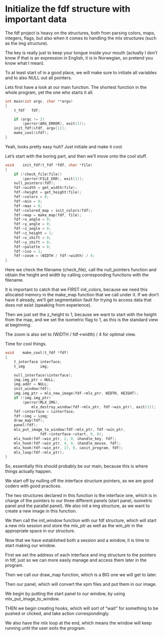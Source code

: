# Initialize the fdf structure with important data

The fdf project is heavy on the structures, both from parsing colors, maps, integers, flags, but also when it comes to handling the mlx structures (such as the img structure). 

The key is really just to keep your tongue inside your mouth (actually I don’t know if that is an expression in English, it is in Norwegian, so pretend you know what I mean).

To at least start of in a good place, we will make sure to initiate all variables and to also NULL out all pointers. 

Lets first have a look at our main function. The shortest function in the whole program, yet the one who starts it all. 

```c
int main(int argc, char **argv)
{
    t_fdf	fdf;

	if (argc != 2)
		(perror(ARG_ERROR), exit(1));
	init_fdf(&fdf, argv[1]);
	make_cool(&fdf);
}
```

Yeah, looks pretty easy huh? Just initiate and make it cool.

Let’s start with the boring part, and then we’ll move onto the cool stuff. 

```c
void	init_fdf(t_fdf *fdf, char *file)
{
	if (!check_file(file))
		(perror(FILE_ERR), exit(1));
	null_pointers(fdf);
	fdf->width = get_width(file);
	fdf->height = get_height(file);
	fdf->colors = 0;
	fdf->min = 0;
	fdf->max = 0;
	fdf->colored_map = init_colors(fdf);
	fdf->map = make_map(fdf, file);
	fdf->x_angle = 0;
	fdf->y_angle = 0;
	fdf->z_angle = 0;
	fdf->z_height = 1;
	fdf->x_shift = 0;
	fdf->y_shift = 0;
	fdf->palette = 0;
	fdf->iso = 1;
	fdf->zoom = (WIDTH / fdf->width) / 4;
}
```

Here we check the filename (check_file), call the null_pointers function and obtain the height and width by calling corresponding functions with the filename. 

It is important to catch that we FIRST init_colors, because we need this allocated memory in the make_map function that we call under it. If we don’t have it already, we’ll get segmentation fault for trying to access data that does not exist (speaking from experience). 

Then we just set the z_height to 1, because we want to start with the height from the map, and we set the isometric flag to 1, as this is the standard view at beginning. 

The zoom is also set to (WIDTH / fdf→width) / 4 for optimal view. 

Time for cool things. 

```c
void	make_cool(t_fdf	*fdf)
{
	t_interface	interface;
	t_img		img;

	null_interface(&interface);
	img.img_ptr = NULL;
	img.addr = NULL;
	init_window(fdf);
	img.img_ptr = mlx_new_image(fdf->mlx_ptr, WIDTH, HEIGHT);
	if (!img.img_ptr)
		(perror(MLX_IMG),
		 	mlx_destroy_window(fdf->mlx_ptr, fdf->win_ptr), exit(1));
	fdf->interface = &interface;
	fdf->img = &img;
	draw_map(fdf);
	panel(fdf);
	mlx_put_image_to_window(fdf->mlx_ptr, fdf->win_ptr,
				fdf->interface->start, 0, 0);
	mlx_hook(fdf->win_ptr, 2, 0, &handle_key, fdf);
	mlx_hook(fdf->win_ptr, 4, 0, &handle_mouse, fdf);
	mlx_hook(fdf->win_ptr, 17, 0, &exit_program, fdf);
	mlx_loop(fdf->mlx_ptr);
}
```

So, essentially this should probably be our main, because this is where things actually happen. 

We start off by nulling off the interface structure pointers, as we are good coders with good practices.

The two structures declared in this function is the interface one, which is in charge of the pointers to our three different panels (start panel, isometric panel and the parallel panel). We also init a img structure, as we want to create a new image in this function. 

We then call the init_window function with our fdf structure, which will start a new mlx session and store the mlx_ptr as well as the win_ptr in the appropriate space in our structure. 

Now that we have established both a session and a window, it is time to start making our window. 

First we set the address of each interface and img structure to the pointers in fdf, just so we can more easily manage and access them later in the program. 

Then we call our draw_map function, which is a BIG one we will get to later. 

Then our panel, which will convert the xpm files and put them in our image. 

We begin by putting the start panel to our window, by using mlx_put_image_to_window. 

THEN we begin creating hooks, which will sort of “wait” for something to be pushed or clicked, and take action correspondingly. 

We also have the mlx loop at the end, which means the window will keep running until the user exits the program.
